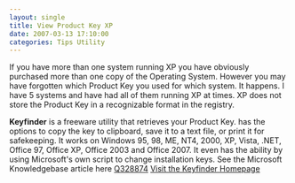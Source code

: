 ```yaml
---
layout: single
title: View Product Key XP
date: 2007-03-13 17:10:00
categories: Tips Utility
---
```

If you have more than one system running XP you have obviously purchased more than one copy of the Operating System. However you may have forgotten which Product Key you used for which system. It happens. I have 5 systems and have had all of them running XP at times. XP does not store the Product Key in a recognizable format in the registry.

<strong>Keyfinder</strong> is a freeware utility that retrieves your Product Key.      has the options to copy the key to clipboard, save it to a text file, or print it for safekeeping.     It works on Windows 95, 98, ME, NT4, 2000, XP, Vista, .NET, Office 97, Office XP, Office 2003 and Office 2007.     It even has the ability by using Microsoft's own script to change installation keys.     See the Microsoft Knowledgebase article here <a href="http://support.microsoft.com/default.aspx?scid=kb;en-us;Q328874">Q328874</a>
<a href="http://www.magicaljellybean.com/keyfinder.html">Visit the Keyfinder Homepage</a>
